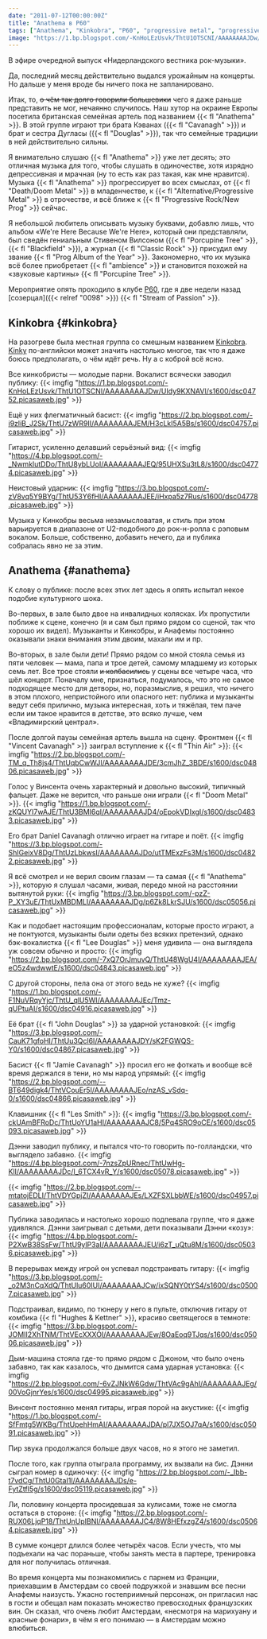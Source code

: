 ```yaml
---
date: "2011-07-12T00:00:00Z"
title: "Anathema в P60"
tags: ["Anathema", "Kinkobra", "P60", "progressive metal", "progressive rock", "Амстелвейн", "музыка", "Нидерланды"]
image: "https://1.bp.blogspot.com/-KnHoLEzUsvk/ThtU1OTSCNI/AAAAAAAAJDw/UIdy9KXNAVI/s1600/dsc04752.picasaweb.jpg"
---
```


В эфире очередной выпуск «Нидерландского вестника рок-музыки».

Да, последний месяц действительно выдался урожайным на концерты. Но дальше у меня вроде бы ничего пока не запланировано.

<!--more-->

Итак, то, ~~о чём так долго говорили большевики~~ чего я даже раньше представить не мог, нечаянно случилось. Наш хутор на окраине Европы посетила британская семейная артель под названием {{< fl "Anathema" >}}. В этой группе играют три брата Кэванах ({{< fl "Cavanagh" >}}) и брат и сестра Дугласы ({{< fl "Douglas" >}}), так что семейные традиции в ней действительно сильны.

Я внимательно слушаю {{< fl "Anathema" >}} уже лет десять; это отличная музыка для того, чтобы слушать в одиночестве, хотя изрядно депрессивная и мрачная (ну то есть как раз такая, как мне нравится). Музыка {{< fl "Anathema" >}} прогрессирует во всех смыслах, от {{< fl "Death/Doom Metal" >}} в младенчестве, к {{< fl "Alternative/Progressive Metal" >}} в отрочестве, и всё ближе к {{< fl "Progressive Rock/New Prog" >}} сейчас.

Я небольшой любитель описывать музыку буквами, добавлю лишь, что альбом «We're Here Because We're Here», который они представляли, был сведён гениальным Стивеном Вилсоном ({{< fl "Porcupine Tree" >}}, {{< fl "Blackfield" >}}), а журнал {{< fl "Classic Rock" >}} присудил ему звание {{< fl "Prog Album of the Year" >}}. Закономерно, что их музыка всё более приобретает {{< fl "ambience" >}} и становится похожей на «звуковые картины» {{< fl "Porcupine Tree" >}}.

Мероприятие опять проходило в клубе [P60](http://www.p60.nl/), где я две недели назад [созерцал]({{< relref "0098" >}}) {{< fl "Stream of Passion" >}}.

## Kinkobra {#kinkobra}

На разогреве была местная группа со смешным названием [Kinkobra](http://kinkobra.com/). [Kinky](http://lingvo.yandex.ru/kinky/%D1%81%20%D0%B0%D0%BD%D0%B3%D0%BB%D0%B8%D0%B9%D1%81%D0%BA%D0%BE%D0%B3%D0%BE/) по-английски может значить настолько многое, так что я даже боюсь предполагать, о чём идёт речь. Ну а с коброй всё ясно.

Все кинкобристы — молодые парни. Вокалист всячески заводил публику:
{{< imgfig "https://1.bp.blogspot.com/-KnHoLEzUsvk/ThtU1OTSCNI/AAAAAAAAJDw/UIdy9KXNAVI/s1600/dsc04752.picasaweb.jpg" >}}

Ещё у них флегматичный басист:
{{< imgfig "https://2.bp.blogspot.com/-i9zliB_J2Sk/ThtU7zWR9II/AAAAAAAAJEM/H3cLkI5A5Bs/s1600/dsc04757.picasaweb.jpg" >}}

Гитарист, усиленно делавший серьёзный вид:
{{< imgfig "https://4.bp.blogspot.com/-_NwmklutDDo/ThtU8ybLUoI/AAAAAAAAJEQ/95UHXSu3tL8/s1600/dsc04774.picasaweb.jpg" >}}

Неистовый ударник:
{{< imgfig "https://3.bp.blogspot.com/-zV8vq5Y9BYg/ThtU53Y6fHI/AAAAAAAAJEE/iHxpa5z7Rus/s1600/dsc04778.picasaweb.jpg" >}}

Музыка у Кинкобры весьма незамысловатая, и стиль при этом варьируется в диапазоне от U2-подобного до рок-н-ролла с рэповым вокалом. Больше, собственно, добавить нечего, да и публика собралась явно не за этим.

## Anathema {#anathema}

К слову о публике: после всех этих лет здесь я опять испытал некое подобие культурного шока.

Во-первых, в зале было двое на инвалидных колясках. Их пропустили поближе к сцене, конечно (я и сам был прямо рядом со сценой, так что хорошо их видел). Музыканты и Кинкобры, и Анафемы постоянно оказывали знаки внимания этим двоим, махали им и пр.

Во-вторых, в зале были дети! Прямо рядом со мной стояла семья из пяти человек — мама, папа и трое детей, самому младшему из которых семь лет. Все трое стояли ~~и колбасились~~ у сцены все четыре часа, что шёл концерт. Поначалу мне, признаться, подумалось, что это не самое подходящее место для детворы, но, поразмыслив, я решил, что ничего в этом плохого, непристойного или опасного нет: публика и музыканты ведут себя прилично, музыка интересная, хоть и тяжёлая, тем паче если им такое нравится в детстве, это всяко лучше, чем «Владимирский централ».

После долгой паузы семейная артель вышла на сцену. Фронтмен {{< fl "Vincent Cavanagh" >}} заиграл вступление к {{< fl "Thin Air" >}}:
{{< imgfig "https://2.bp.blogspot.com/-TM_q_Th8js4/ThtUqbCwWJI/AAAAAAAAJDE/3cmJhZ_3BDE/s1600/dsc04806.picasaweb.jpg" >}}

Голос у Винсента очень характерный и довольно высокий, типичный фальцет. Даже не верится, что раньше они играли {{< fl "Doom Metal" >}}.
{{< imgfig "https://1.bp.blogspot.com/-zKQUYI7wAJE/ThtU3BMI6qI/AAAAAAAAJD4/oEpokVDIxgI/s1600/dsc04833.picasaweb.jpg" >}}

Его брат Daniel Cavanagh отлично играет на гитаре и поёт.
{{< imgfig "https://3.bp.blogspot.com/-ShIGeixV8Dg/ThtUzLbkwsI/AAAAAAAAJDo/utTMExzFs3M/s1600/dsc04822.picasaweb.jpg" >}}

Я всё смотрел и не верил своим глазам — та самая {{< fl "Anathema" >}}, которую я слушал часами, живая, передо мной на расстоянии вытянутой руки:
{{< imgfig "https://3.bp.blogspot.com/-pzZ-P_XY3uE/ThtUxMBDMLI/AAAAAAAAJDg/p6Zk8LkrSJU/s1600/dsc05056.picasaweb.jpg" >}}

Как и подобает настоящим профессионалам, которые просто играют, а не понтуются, музыканты были одеты без всяких претензий, однако бэк-вокалистка {{< fl "Lee Douglas" >}} меня удивила — она выглядела уж совсем обычно и просто:
{{< imgfig "https://2.bp.blogspot.com/-7xQ7OrJmuvQ/ThtU48WgU4I/AAAAAAAAJEA/eO5z4wdwwtE/s1600/dsc04843.picasaweb.jpg" >}}

С другой стороны, пела она от этого ведь не хуже?
{{< imgfig "https://1.bp.blogspot.com/-F1NuVRqyYjc/ThtU_qlU5WI/AAAAAAAAJEc/Tmz-qUPtuAI/s1600/dsc04916.picasaweb.jpg" >}}

Её брат {{< fl "John Douglas" >}} за ударной установкой:
{{< imgfig "https://3.bp.blogspot.com/-CauK71gfoHI/ThtUu3Qcl6I/AAAAAAAAJDY/sK2FGWQS-Y0/s1600/dsc04867.picasaweb.jpg" >}}

Басист {{< fl "Jamie Cavanagh" >}} просил его не фоткать и вообще всё время держался в тени, но мы народ упрямый:
{{< imgfig "https://2.bp.blogspot.com/--BT649digk4/ThtVCouEr5I/AAAAAAAAJEo/nzAS_vSdq-0/s1600/dsc04866.picasaweb.jpg" >}}

Клавишник {{< fl "Les Smith" >}}:
{{< imgfig "https://3.bp.blogspot.com/-ckUAmBFRoDc/ThtUoYU1aHI/AAAAAAAAJC8/5Pq4SRO9oCE/s1600/dsc05093.picasaweb.jpg" >}}

Дэнни заводил публику, и пытался что-то говорить по-голландски, что выглядело забавно.
{{< imgfig "https://4.bp.blogspot.com/-7nzsZpURnec/ThtUwHg-KlI/AAAAAAAAJDc/I_6TCX4vR_Y/s1600/dsc05078.picasaweb.jpg" >}}

{{< imgfig "https://2.bp.blogspot.com/--mtatojEDLI/ThtVDYGpjZI/AAAAAAAAJEs/LXZFSXLbbWE/s1600/dsc04957.picasaweb.jpg" >}}

Публика заводилась и настолько хорошо подпевала группе, что я даже удивлялся. Дэнни заигрывал с детьми, дети показывали Дэнни «козу»:
{{< imgfig "https://4.bp.blogspot.com/-P2XwB38SsFw/ThtU9ylP3aI/AAAAAAAAJEU/i6zT_uQtu8M/s1600/dsc05036.picasaweb.jpg" >}}

В перерывах между игрой он успевал подстраивать гитару:
{{< imgfig "https://3.bp.blogspot.com/-_o2M3nCqXdQ/ThtUlu60IUI/AAAAAAAAJCw/ixSQNY0tYS4/s1600/dsc05007.picasaweb.jpg" >}}

Подстраивал, видимо, по тюнеру у него в пульте, отключив гитару от комбика {{< fl "Hughes & Kettner" >}}, красиво светящегося в темноте:
{{< imgfig "https://3.bp.blogspot.com/-JOMII2XhTNM/ThtVEcXXXOI/AAAAAAAAJEw/8OaEoq9TJqs/s1600/dsc05006.picasaweb.jpg" >}}

Дым-машина стояла где-то прямо рядом с Джоном, что было очень забавно, так как казалось, что дымится сама ударная установка:
{{< imgfig "https://2.bp.blogspot.com/-6vZJNkW6Gdw/ThtVAc9gAhI/AAAAAAAAJEg/00VoGjnrYes/s1600/dsc04995.picasaweb.jpg" >}}

Винсент постоянно менял гитары, играя порой на акустике:
{{< imgfig "https://1.bp.blogspot.com/-SfFmtg5WKBg/ThtUpehHmAI/AAAAAAAAJDA/pl7JX5OJ7qA/s1600/dsc05091.picasaweb.jpg" >}}

Пир звука продолжался больше двух часов, но я этого не заметил.

После того, как группа отыграла программу, их вызвали на бис. Дэнни сыграл номер в одиночку:
{{< imgfig "https://2.bp.blogspot.com/-_Ibb-t7vdCg/ThtU0GtaI1I/AAAAAAAAJDs/e-FytZtfI5g/s1600/dsc05119.picasaweb.jpg" >}}

Ли, половину концерта просидевшая за кулисами, тоже не смогла остаться в стороне:
{{< imgfig "https://2.bp.blogspot.com/-RUX06LjqP18/ThtUnUpIBNI/AAAAAAAAJC4/8W8HEfxzgZ4/s1600/dsc05064.picasaweb.jpg" >}}

В сумме концерт длился более четырёх часов. Если учесть, что мы подъехали на час пораньше, чтобы занять места в партере, тренировка для ног получилась отличная.

Во время концерта мы познакомились с парнем из Франции, приехавшим в Амстердам со своей подружкой и знавшим все песни Анафемы наизусть. Ужасно гостеприимный персонаж, он пригласил нас в гости и обещал нам показать множество превосходных французских вин. Он сказал, что очень любит Амстердам, «несмотря на марихуану и красные фонари», в чём я его понимаю — в Амстердам можно влюбиться.
